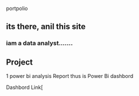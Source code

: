 portpolio 

## its there, anil this site

### iam a data analyst.......

## Project

1 power bi analysis Report
thus is Power Bi dashbord 

Dashbord Link[
